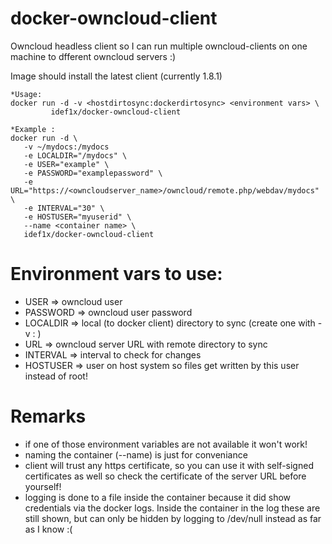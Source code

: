 # docker-owncloud-client
Owncloud headless client so I can run multiple owncloud-clients on one machine to dfferent owncloud servers :)

Image should install the latest client (currently 1.8.1)

```
*Usage: 
docker run -d -v <hostdirtosync:dockerdirtosync> <environment vars> \ 
         idef1x/docker-owncloud-client 

*Example : 
docker run -d \
   -v ~/mydocs:/mydocs 
   -e LOCALDIR="/mydocs" \ 
   -e USER="example" \
   -e PASSWORD="examplepassword" \
   -e URL="https://<owncloudserver_name>/owncloud/remote.php/webdav/mydocs" \  
   -e INTERVAL="30" \
   -e HOSTUSER="myuserid" \ 
   --name <container name> \
   idef1x/docker-owncloud-client
```

# Environment vars to use:
* USER => owncloud user
* PASSWORD => owncloud user password
* LOCALDIR => local (to docker client) directory to sync (create one with -v <hostdir>:<dockerdir> )
* URL      => owncloud server URL with remote directory to sync
* INTERVAL => interval to check for changes 
* HOSTUSER => user on host system so files get written by this user instead of root!

# Remarks
* if one of those environment variables are not available it won't work!
* naming the container (--name) is just for conveniance
* client will trust any https certificate, so you can use it with self-signed certificates as well
  so check the certificate of the server URL before yourself!
* logging is done to a file inside the container because it did show credentials via the docker logs.
  Inside the container in the log these are still shown, but can only be hidden by logging to /dev/null
  instead as far as I know :(
